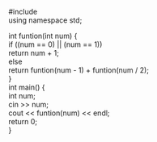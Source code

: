 #include <iostream>  
using namespace std;  
  
int funtion(int num) {  
    if ((num == 0) || (num == 1))  
        return num + 1;  
    else  
        return funtion(num - 1) + funtion(num / 2);  
}  
int main() {  
    int num;  
    cin >> num;  
    cout << funtion(num) << endl;  
    return 0;  
}
